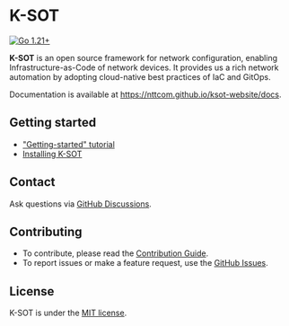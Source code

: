 <!--
Copyright (c) 2022 NTT Communications Corporation

Permission is hereby granted, free of charge, to any person obtaining a copy
of this software and associated documentation files (the "Software"), to deal
in the Software without restriction, including without limitation the rights
to use, copy, modify, merge, publish, distribute, sublicense, and/or sell
copies of the Software, and to permit persons to whom the Software is
furnished to do so, subject to the following conditions:

The above copyright notice and this permission notice shall be included in
all copies or substantial portions of the Software.

THE SOFTWARE IS PROVIDED "AS IS", WITHOUT WARRANTY OF ANY KIND, EXPRESS OR
IMPLIED, INCLUDING BUT NOT LIMITED TO THE WARRANTIES OF MERCHANTABILITY,
FITNESS FOR A PARTICULAR PURPOSE AND NONINFRINGEMENT. IN NO EVENT SHALL THE
AUTHORS OR COPYRIGHT HOLDERS BE LIABLE FOR ANY CLAIM, DAMAGES OR OTHER
LIABILITY, WHETHER IN AN ACTION OF CONTRACT, TORT OR OTHERWISE, ARISING FROM,
OUT OF OR IN CONNECTION WITH THE SOFTWARE OR THE USE OR OTHER DEALINGS IN
THE SOFTWARE.
-->

# K-SOT

[![Go 1.21+](https://img.shields.io/badge/go-1.21-9cf.svg)](https://golang.org/dl/)

**K-SOT** is an open source framework for network configuration, enabling Infrastructure-as-Code of network devices. It provides us a rich network automation by adopting cloud-native best practices of IaC and GitOps.

Documentation is available at https://nttcom.github.io/ksot-website/docs.


## Getting started

- ["Getting-started" tutorial](https://nttcom.github.io/ksot-website/docs/getting-started)
- [Installing K-SOT](https://nttcom.github.io/ksot-website/docs/installation)


## Contact

Ask questions via [GitHub Discussions](https://github.com/nttcom/ksot/discussions).


## Contributing

- To contribute, please read the [Contribution Guide](https://nttcom.github.io/ksot-website/docs/contribution-guidelines/).
- To report issues or make a feature request, use the [GitHub Issues](https://github.com/nttcom/ksot/issues).


## License

K-SOT is under the [MIT license](https://en.wikipedia.org/wiki/MIT_License).